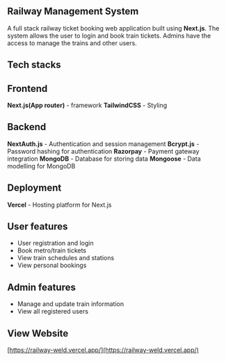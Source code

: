 ## Railway Management System

A full stack railway ticket booking web application built using **Next.js**. The system allows the user to login and book train tickets. Admins have the access to manage the trains and other users.

## Tech stacks

## Frontend

**Next.js(App router)** - framework
**TailwindCSS** - Styling

## Backend

**NextAuth.js** - Authentication and session management
**Bcrypt.js** - Password hashing for authentication
**Razorpay** - Payment gateway integration
**MongoDB** - Database for storing data
**Mongoose** - Data modelling for MongoDB

## Deployment

**Vercel** - Hosting platform for Next.js

## User features

- User registration and login
- Book metro/train tickets
- View train schedules and stations
- View personal bookings

## Admin features

- Manage and update train information
- View all registered users

## View Website

[https://railway-weld.vercel.app/](https://railway-weld.vercel.app/)
